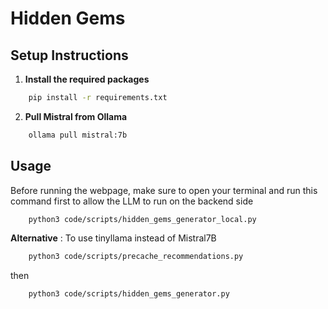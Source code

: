 # Hidden Gems

## Setup Instructions

1. **Install the required packages**
```bash
    pip install -r requirements.txt
```
2. **Pull Mistral from Ollama**
```bash
    ollama pull mistral:7b
```

## Usage

Before running the webpage, make sure to open your terminal and run this command first to allow the LLM to run on the backend side
```bash
    python3 code/scripts/hidden_gems_generator_local.py
```

**Alternative**
: To use tinyllama instead of Mistral7B

```bash
    python3 code/scripts/precache_recommendations.py
```

then
```bash
    python3 code/scripts/hidden_gems_generator.py
```






